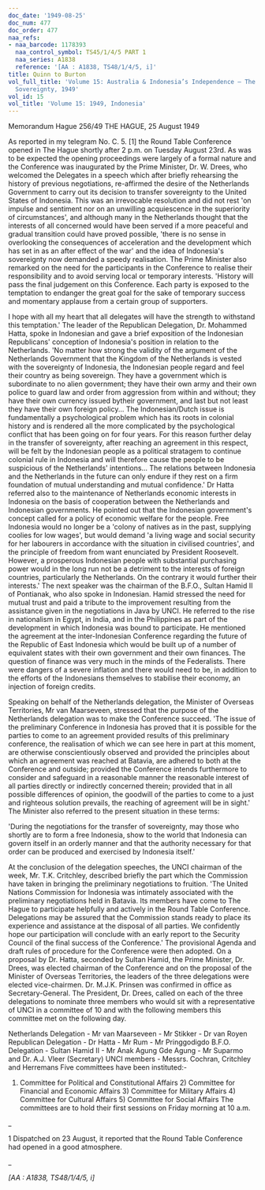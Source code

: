 ```yaml
---
doc_date: '1949-08-25'
doc_num: 477
doc_order: 477
naa_refs:
- naa_barcode: 1178393
  naa_control_symbol: TS45/1/4/5 PART 1
  naa_series: A1838
  reference: '[AA : A1838, TS48/1/4/5, i]'
title: Quinn to Burton
vol_full_title: 'Volume 15: Australia & Indonesia’s Independence – The Transfer of
  Sovereignty, 1949'
vol_id: 15
vol_title: 'Volume 15: 1949, Indonesia'
---
```


Memorandum Hague 256/49 THE HAGUE, 25 August 1949

As reported in my telegram No. C. 5. [1] the Round Table Conference opened in The Hague shortly after 2 p.m. on Tuesday August 23rd. As was to be expected the opening proceedings were largely of a formal nature and the Conference was inaugurated by the Prime Minister, Dr. W. Drees, who welcomed the Delegates in a speech which after briefly rehearsing the history of previous negotiations, re-affirmed the desire of the Netherlands Government to carry out its decision to transfer sovereignty to the United States of Indonesia. This was an irrevocable resolution and did not rest 'on impulse and sentiment nor on an unwilling acquiescence in the superiority of circumstances', and although many in the Netherlands thought that the interests of all concerned would have been served if a more peaceful and gradual transition could have proved possible, 'there is no sense in overlooking the consequences of acceleration and the development which has set in as an after effect of the war' and the idea of Indonesia's sovereignty now demanded a speedy realisation. The Prime Minister also remarked on the need for the participants in the Conference to realise their responsibility and to avoid serving local or temporary interests. 'History will pass the final judgement on this Conference. Each party is exposed to the temptation to endanger the great goal for the sake of temporary success and momentary applause from a certain group of supporters.

I hope with all my heart that all delegates will have the strength to withstand this temptation.' The leader of the Republican Delegation, Dr. Mohammed Hatta, spoke in Indonesian and gave a brief exposition of the Indonesian Republicans' conception of Indonesia's position in relation to the Netherlands. 'No matter how strong the validity of the argument of the Netherlands Government that the Kingdom of the Netherlands is vested with the sovereignty of Indonesia, the Indonesian people regard and feel their country as being sovereign. They have a government which is subordinate to no alien government; they have their own army and their own police to guard law and order from aggression from within and without; they have their own currency issued bytheir government, and last but not least they have their own foreign policy... The Indonesian/Dutch issue is fundamentally a psychological problem which has its roots in colonial history and is rendered all the more complicated by the psychological conflict that has been going on for four years. For this reason further delay in the transfer of sovereignty, after reaching an agreement in this respect, will be felt by the Indonesian people as a political stratagem to continue colonial rule in Indonesia and will therefore cause the people to be suspicious of the Netherlands' intentions... The relations between Indonesia and the Netherlands in the future can only endure if they rest on a firm foundation of mutual understanding and mutual confidence.' Dr Hatta referred also to the maintenance of Netherlands economic interests in Indonesia on the basis of cooperation between the Netherlands and Indonesian governments. He pointed out that the Indonesian government's concept called for a policy of economic welfare for the people. Free Indonesia would no longer be a 'colony of natives as in the past, supplying coolies for low wages', but would demand 'a living wage and social security for her labourers in accordance with the situation in civilised countries', and the principle of freedom from want enunciated by President Roosevelt. However, a prosperous Indonesian people with substantial purchasing power would in the long run not be a detriment to the interests of foreign countries, particularly the Netherlands. On the contrary it would further their interests.' The next speaker was the chairman of the B.F.O., Sultan Hamid II of Pontianak, who also spoke in Indonesian. Hamid stressed the need for mutual trust and paid a tribute to the improvement resulting from the assistance given in the negotiations in Java by UNCI. He referred to the rise in nationalism in Egypt, in India, and in the Philippines as part of the development in which Indonesia was bound to participate. He mentioned the agreement at the inter-Indonesian Conference regarding the future of the Republic of East Indonesia which would be built up of a number of equivalent states with their own government and their own finances. The question of finance was very much in the minds of the Federalists. There were dangers of a severe inflation and there would need to be, in addition to the efforts of the Indonesians themselves to stabilise their economy, an injection of foreign credits.

Speaking on behalf of the Netherlands delegation, the Minister of Overseas Territories, Mr van Maarseveen, stressed that the purpose of the Netherlands delegation was to make the Conference succeed. 'The issue of the preliminary Conference in Indonesia has proved that it is possible for the parties to come to an agreement provided results of this preliminary conference, the realisation of which we can see here in part at this moment, are otherwise conscientiously observed and provided the principles about which an agreement was reached at Batavia, are adhered to both at the Conference and outside; provided the Conference intends furthermore to consider and safeguard in a reasonable manner the reasonable interest of all parties directly or indirectly concerned therein; provided that in all possible differences of opinion, the goodwill of the parties to come to a just and righteous solution prevails, the reaching of agreement will be in sight.' The Minister also referred to the present situation in these terms:

'During the negotiations for the transfer of sovereignty, may those who shortly are to form a free Indonesia, show to the world that Indonesia can govern itself in an orderly manner and that the authority necessary for that order can be produced and exercised by Indonesia itself.'

At the conclusion of the delegation speeches, the UNCI chairman of the week, Mr. T.K. Critchley, described briefly the part which the Commission have taken in bringing the preliminary negotiations to fruition. 'The United Nations Commission for Indonesia was intimately associated with the preliminary negotiations held in Batavia. Its members have come to The Hague to participate helpfully and actively in the Round Table Conference. Delegations may be assured that the Commission stands ready to place its experience and assistance at the disposal of all parties. We confidently hope our participation will conclude with an early report to the Security Council of the final success of the Conference.' The provisional Agenda and draft rules of procedure for the Conference were then adopted. On a proposal by Dr. Hatta, seconded by Sultan Hamid, the Prime Minister, Dr. Drees, was elected chairman of the Conference and on the proposal of the Minister of Overseas Territories, the leaders of the three delegations were elected vice-chairmen. Dr. M.J.K. Prinsen was confirmed in office as Secretary-General. The President, Dr. Drees, called on each of the three delegations to nominate three members who would sit with a representative of UNCI in a committee of 10 and with the following members this committee met on the following day.

Netherlands Delegation - Mr van Maarseveen - Mr Stikker - Dr van Royen Republican Delegation - Dr Hatta - Mr Rum - Mr Pringgodigdo B.F.O. Delegation - Sultan Hamid II - Mr Anak Agung Gde Agung - Mr Suparmo and Dr. A.J. Vleer (Secretary) UNCI members - Messrs. Cochran, Critchley and Herremans Five committees have been instituted:-

1) Committee for Political and Constitutional Affairs 2) Committee for Financial and Economic Affairs 3) Committee for Military Affairs 4) Committee for Cultural Affairs 5) Committee for Social Affairs The committees are to hold their first sessions on Friday morning at 10 a.m.

 _

1 Dispatched on 23 August, it reported that the Round Table Conference had opened in a good atmosphere.

_

 _[AA : A1838, TS48/1/4/5, i]_